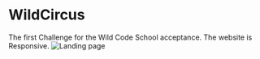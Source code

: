 # WildCircus
The first Challenge for the Wild Code School acceptance.
The website is Responsive.
![Landing page](src="/drive.google.com/file/d/1TppM9TWqacGFdU54KiUbegX1oYKq4BQn/view?usp=sharing" "WildCircus-Landig")
